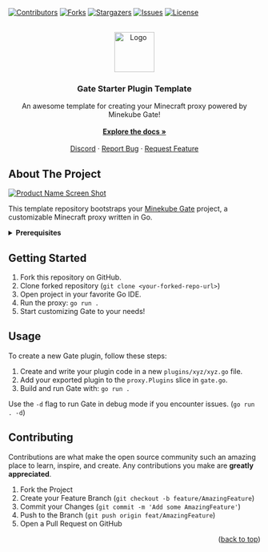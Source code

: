 <a name="readme-top"></a>

<!--
*** Thanks for checking out the Gate Plugin Template. If you have a suggestion
*** that would make this better, please fork the repo and create a pull request
*** or simply open an issue with the tag "enhancement".
*** Don't forget to give the project a star!
*** Thanks again! Now go create something AMAZING! :D
-->

[![Contributors][contributors-shield]][contributors-url]
[![Forks][forks-shield]][forks-url]
[![Stargazers][stars-shield]][stars-url]
[![Issues][issues-shield]][issues-url]
[![License][license-shield]][license-url]

<br />
<div align="center">
  <a href="https://github.com/minekube/gate-plugin-template">
    <img src="https://github.com/minekube/gate-plugin-template/blob/main/assets/hero.png" alt="Logo" width="80" height="80">
  </a>

<h3 align="center">Gate Starter Plugin Template</h3>

  <p align="center">
    An awesome template for creating your Minecraft proxy powered by Minekube Gate!
    <br />
    <br />
    <a href="https://gate.minekube.com/developers/"><strong>Explore the docs »</strong></a>
    <br />
    <br />
    <a href="https://minekube.com/discord">Discord</a>
    ·
    <a href="https://github.com/minekube/gate/issues">Report Bug</a>
    ·
    <a href="https://github.com/minekube/gate/issues">Request Feature</a>
  </p>
</div>

## About The Project

[![Product Name Screen Shot][product-screenshot]](https://gate.minekube.com)

This template repository bootstraps your [Minekube Gate](https://github.com/minekube/gate) project, a customizable
Minecraft proxy written in Go.

<details>
<summary><strong>Prerequisites</strong></summary>

## Prerequisites

- [Go](https://golang.org/doc/install) - The Go Programming Language
- [Git](https://git-scm.com/downloads) - Distributed Version Control System
- [GoLand](https://www.jetbrains.com/go/) / [VSCode](https://code.visualstudio.com/) - Gophers' favorite IDEs

</details>

## Getting Started

1. Fork this repository on GitHub.
2. Clone forked repository (`git clone <your-forked-repo-url>`)
3. Open project in your favorite Go IDE.
4. Run the proxy: `go run .`
5. Start customizing Gate to your needs!

## Usage

To create a new Gate plugin, follow these steps:

1. Create and write your plugin code in a new `plugins/xyz/xyz.go` file.
2. Add your exported plugin to the `proxy.Plugins` slice in `gate.go`.
3. Build and run Gate with: `go run .`

Use the `-d` flag to run Gate in debug mode if you encounter issues. (`go run . -d`)

## Contributing

Contributions are what make the open source community such an amazing place to learn, inspire, and create. Any
contributions you make are **greatly appreciated**.

1. Fork the Project
2. Create your Feature Branch (`git checkout -b feature/AmazingFeature`)
3. Commit your Changes (`git commit -m 'Add some AmazingFeature'`)
4. Push to the Branch (`git push origin feat/AmazingFeature`)
5. Open a Pull Request on GitHub

<p align="right">(<a href="#readme-top">back to top</a>)</p>


[contributors-shield]: https://img.shields.io/github/contributors/minekube/gate.svg?style=for-the-badge

[contributors-url]: https://github.com/minekube/gate/graphs/contributors

[forks-shield]: https://img.shields.io/github/forks/minekube/gate-plugin-template.svg?style=for-the-badge

[forks-url]: https://github.com/minekube/gate-plugin-template/network/members

[stars-shield]: https://img.shields.io/github/stars/minekube/gate.svg?style=for-the-badge

[stars-url]: https://github.com/minekube/gate-plugin-template/stargazers

[issues-shield]: https://img.shields.io/github/issues/minekube/gate.svg?style=for-the-badge

[issues-url]: https://github.com/minekube/gate-plugin-template/issues

[license-shield]: https://img.shields.io/github/license/minekube/gate.svg?style=for-the-badge

[license-url]: https://github.com/minekube/gate/blob/master/LICENSE

[product-screenshot]: https://github.com/minekube/gate/raw/master/.web/docs/public/og-image.png